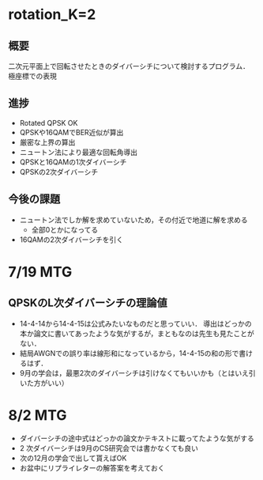 # rotation_K=2

## 概要
二次元平面上で回転させたときのダイバーシチについて検討するプログラム．
極座標での表現


## 進捗
- Rotated QPSK OK
- QPSKや16QAMでBER近似が算出
- 厳密な上界の算出
- ニュートン法により最適な回転角導出
- QPSKと16QAMの1次ダイバーシチ
- QPSKの2次ダイバーシチ

## 今後の課題
- ニュートン法でしか解を求めていないため，その付近で地道に解を求める
  - 全部0とかになってる
- 16QAMの2次ダイバーシチを引く


# 7/19 MTG
## QPSKのL次ダイバーシチの理論値
- 14-4-14から14-4-15は公式みたいなものだと思っていい．
  導出はどっかの本か論文に書いてあったような気がするが，まともなのは先生も見たことがない．
- 結局AWGNでの誤り率は線形和になっているから，14-4-15の和の形で書けるはず．
- 9月の学会は，最悪2次のダイバーシチは引けなくてもいいかも（とはいえ引いた方がいい）

# 8/2 MTG
- ダイバーシチの途中式はどっかの論文かテキストに載ってたような気がする
- 2 次ダイバーシチは9月のCS研究会では書かなくても良い
- 次の12月の学会で出して貰えばOK
- お盆中にリプライレターの解答案を考えておく